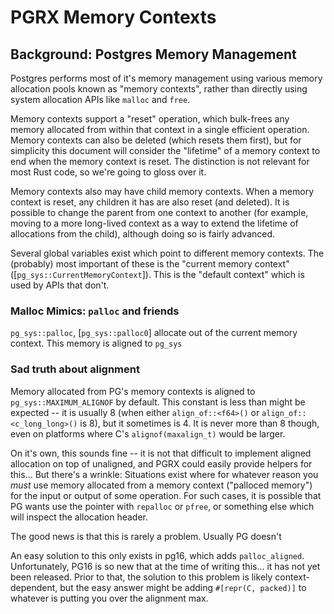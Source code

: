 # PGRX Memory Contexts

## Background: Postgres Memory Management

Postgres performs most of it's memory management using various memory allocation pools known as "memory contexts", rather than directly using system allocation APIs like `malloc` and `free`.

Memory contexts support a "reset" operation, which bulk-frees any memory allocated from within that context in a single efficient operation. Memory contexts can also be deleted (which resets them first), but for simplicity this document will consider the "lifetime" of a memory context to end when the memory context is reset. The distinction is not relevant for most Rust code, so we're going to gloss over it.

Memory contexts also may have child memory contexts. When a memory context is reset, any children it has are also reset (and deleted). It is possible to change the parent from one context to another (for example, moving to a more long-lived context as a way to extend the lifetime of allocations from the child), although doing so is fairly advanced.

Several global variables exist which point to different memory contexts. The (probably) most important of these is the "current memory context" ([`pg_sys::CurrentMemoryContext`]). This is the "default context" which is used by APIs that don't.

### Malloc Mimics: `palloc` and friends

`pg_sys::palloc`, [`pg_sys::palloc0`] allocate out of the current memory context. This memory is aligned to `pg_sys`

### Sad truth about alignment

Memory allocated from PG's memory contexts is aligned to `pg_sys::MAXIMUM_ALIGNOF` by default. This constant is less than might be expected -- it is usually 8 (when either `align_of::<f64>()` or `align_of::<c_long_long>()` is 8), but it sometimes is 4. It is never more than 8 though, even on platforms where C's `alignof(maxalign_t)` would be larger.

On it's own, this sounds fine -- it is not that difficult to implement aligned allocation on top of unaligned, and PGRX could easily provide helpers for this... But there's a wrinkle: Situations exist where for whatever reason you *must* use memory allocated from a memory context ("palloced memory") for the input or output of some operation. For such cases, it is possible that PG wants use the pointer with `repalloc` or `pfree`, or something else which will inspect the allocation header.

The good news is that this is rarely a problem. Usually PG doesn't

An easy solution to this only exists in pg16, which adds `palloc_aligned`.
Unfortunately, PG16 is so new that at the time of writing this... it has not
yet been released. Prior to that, the solution to this problem is likely
context-dependent, but the easy answer might be adding `#[repr(C, packed)]`
to whatever is putting you over the alignment max.
